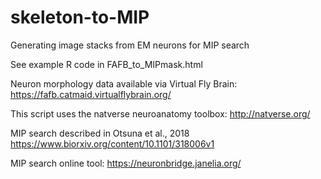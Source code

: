 # skeleton-to-MIP
Generating image stacks from EM neurons for MIP search

See example R code in FAFB_to_MIPmask.html

Neuron morphology data available via Virtual Fly Brain: https://fafb.catmaid.virtualflybrain.org/

This script uses the natverse neuroanatomy toolbox: http://natverse.org/

MIP search described in Otsuna et al., 2018 https://www.biorxiv.org/content/10.1101/318006v1

MIP search online tool: https://neuronbridge.janelia.org/


